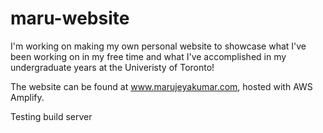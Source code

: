 # maru-website

I'm working on making my own personal website to showcase what I've been working on in my free time and what I've accomplished in my undergraduate years at the Univeristy of Toronto! 

The website can be found at www.marujeyakumar.com, hosted with AWS Amplify. 


Testing build server
